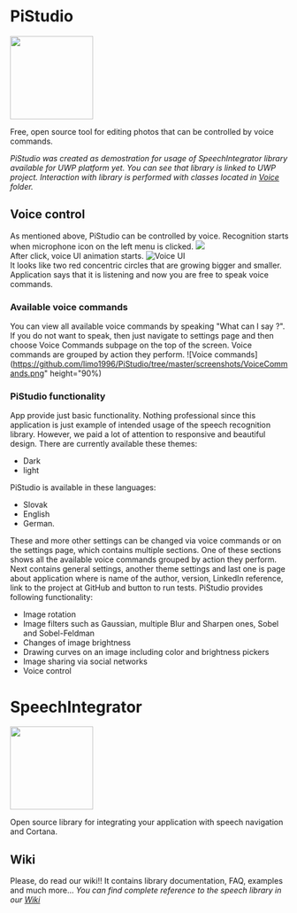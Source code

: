 # PiStudio
<img src="https://ci.appveyor.com/api/projects/status/esusas0y99tn2982?svg=true" width="150"/>

Free, open source tool for editing photos that can be controlled by voice commands.

*PiStudio was created as demostration for usage of SpeechIntegrator library available for UWP platform yet. You can see that library is linked to UWP project. Interaction with library is performed with classes located in [Voice](https://github.com/limo1996/PiStudio/tree/master/PiStudio.Win10/Voice) folder.*

## Voice control
As mentioned above, PiStudio can be controlled by voice. Recognition starts when microphone icon on the left menu is clicked. 
<img src="https://github.com/limo1996/PiStudio/screenshots/speak.png" />
<br />After click, voice UI animation starts. 
![Voice UI](https://github.com/limo1996/PiStudio/tree/master/screenshots/VoiceUI.png)
<br />It looks like two red concentric circles that are growing bigger and smaller. Application says that it is listening and now you are free to speak voice commands.

### Available voice commands
You can view all available voice commands by speaking "What can I say ?". If you do not want to speak, then just navigate to settings page and then choose Voice Commands subpage on the top of the screen. Voice commands are grouped by action they perform.
![Voice commands](https://github.com/limo1996/PiStudio/tree/master/screenshots/VoiceCommands.png" height="90%)

### PiStudio functionality
App provide just basic functionality. Nothing professional since this application is just example of intended usage of the speech recognition library. However, we paid a lot of attention to responsive and beautiful design. There are currently available these themes: 
* Dark
* light

PiStudio is available in these languages: 
* Slovak
* English
* German. 

These and more other settings can be changed via voice commands or on the settings page, which contains multiple sections. One of these sections shows all the available voice commands grouped by action they perform. Next contains general settings, another theme settings and last one is page about application where is name of the author, version, LinkedIn reference, link to the project at GitHub and button to run tests. 
PiStudio provides following functionality:
* Image rotation
* Image filters such as Gaussian, multiple Blur and Sharpen ones, Sobel and Sobel-Feldman
* Changes of image brightness 
* Drawing curves on an image including color and brightness pickers
* Image sharing via social networks
* Voice control


# SpeechIntegrator
<img src="https://ci.appveyor.com/api/projects/status/esusas0y99tn2982?svg=true" width="150"/>

Open source library for integrating your application with speech navigation and Cortana.

## Wiki
Please, do read our wiki!! It contains library documentation, FAQ, examples and much more...
*You can find complete reference to the speech library in our [Wiki](https://github.com/limo1996/PiStudio/wiki)*

